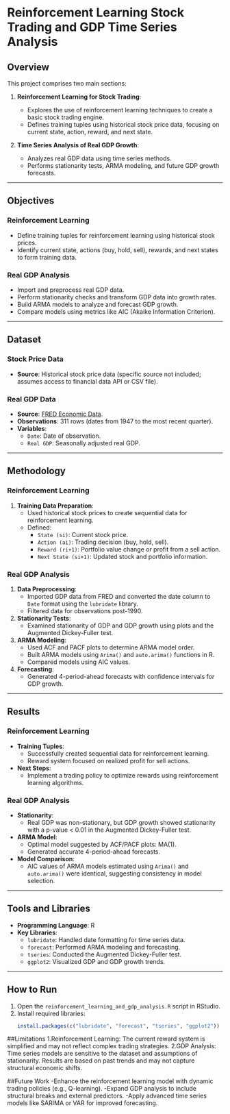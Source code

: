 # Reinforcement Learning Stock Trading and GDP Time Series Analysis

## Overview
This project comprises two main sections:
1. **Reinforcement Learning for Stock Trading**:
   - Explores the use of reinforcement learning techniques to create a basic stock trading engine.
   - Defines training tuples using historical stock price data, focusing on current state, action, reward, and next state.

2. **Time Series Analysis of Real GDP Growth**:
   - Analyzes real GDP data using time series methods.
   - Performs stationarity tests, ARMA modeling, and future GDP growth forecasts.

---

## Objectives
### Reinforcement Learning
- Define training tuples for reinforcement learning using historical stock prices.
- Identify current state, actions (buy, hold, sell), rewards, and next states to form training data.

### Real GDP Analysis
- Import and preprocess real GDP data.
- Perform stationarity checks and transform GDP data into growth rates.
- Build ARMA models to analyze and forecast GDP growth.
- Compare models using metrics like AIC (Akaike Information Criterion).

---

## Dataset
### Stock Price Data
- **Source**: Historical stock price data (specific source not included; assumes access to financial data API or CSV file).

### Real GDP Data
- **Source**: [FRED Economic Data](https://fred.stlouisfed.org/series/GDPC1).
- **Observations**: 311 rows (dates from 1947 to the most recent quarter).
- **Variables**:
  - `Date`: Date of observation.
  - `Real GDP`: Seasonally adjusted real GDP.

---

## Methodology
### Reinforcement Learning
1. **Training Data Preparation**:
   - Used historical stock prices to create sequential data for reinforcement learning.
   - Defined:
     - `State (si)`: Current stock price.
     - `Action (ai)`: Trading decision (buy, hold, sell).
     - `Reward (ri+1)`: Portfolio value change or profit from a sell action.
     - `Next State (si+1)`: Updated stock and portfolio information.

### Real GDP Analysis
1. **Data Preprocessing**:
   - Imported GDP data from FRED and converted the date column to `Date` format using the `lubridate` library.
   - Filtered data for observations post-1990.
2. **Stationarity Tests**:
   - Examined stationarity of GDP and GDP growth using plots and the Augmented Dickey-Fuller test.
3. **ARMA Modeling**:
   - Used ACF and PACF plots to determine ARMA model order.
   - Built ARMA models using `Arima()` and `auto.arima()` functions in R.
   - Compared models using AIC values.
4. **Forecasting**:
   - Generated 4-period-ahead forecasts with confidence intervals for GDP growth.

---

## Results
### Reinforcement Learning
- **Training Tuples**:
  - Successfully created sequential data for reinforcement learning.
  - Reward system focused on realized profit for sell actions.
- **Next Steps**:
  - Implement a trading policy to optimize rewards using reinforcement learning algorithms.

### Real GDP Analysis
- **Stationarity**:
  - Real GDP was non-stationary, but GDP growth showed stationarity with a p-value < 0.01 in the Augmented Dickey-Fuller test.
- **ARMA Model**:
  - Optimal model suggested by ACF/PACF plots: MA(1).
  - Generated accurate 4-period-ahead forecasts.
- **Model Comparison**:
  - AIC values of ARMA models estimated using `Arima()` and `auto.arima()` were identical, suggesting consistency in model selection.

---

## Tools and Libraries
- **Programming Language**: R
- **Key Libraries**:
  - `lubridate`: Handled date formatting for time series data.
  - `forecast`: Performed ARMA modeling and forecasting.
  - `tseries`: Conducted the Augmented Dickey-Fuller test.
  - `ggplot2`: Visualized GDP and GDP growth trends.

---

## How to Run
1. Open the `reinforcement_learning_and_gdp_analysis.R` script in RStudio.
2. Install required libraries:
   ```R
   install.packages(c("lubridate", "forecast", "tseries", "ggplot2"))

##Limitations
1.Reinforcement Learning:
  The current reward system is simplified and may not reflect complex trading strategies.
2.GDP Analysis:
  Time series models are sensitive to the dataset and assumptions of stationarity.
Results are based on past trends and may not capture structural economic shifts.

##Future Work
-Enhance the reinforcement learning model with dynamic trading policies (e.g., Q-learning).
-Expand GDP analysis to include structural breaks and external predictors.
-Apply advanced time series models like SARIMA or VAR for improved forecasting.
